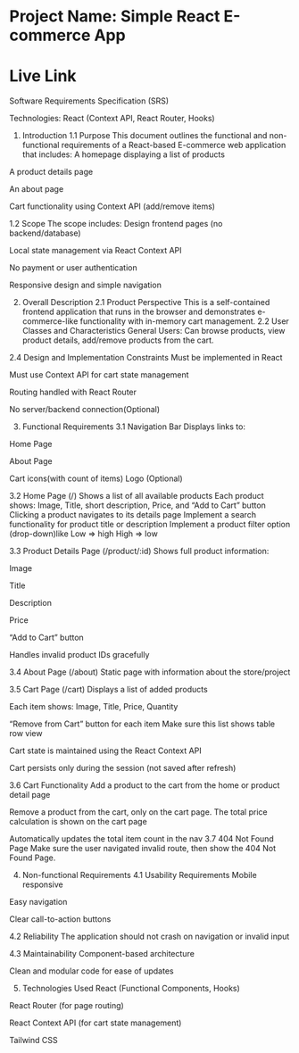 # Project Name: Simple React E-commerce App

# Live Link




Software Requirements Specification (SRS)

 Technologies: React (Context API, React Router, Hooks)

1. Introduction
1.1 Purpose
This document outlines the functional and non-functional requirements of a React-based E-commerce web application that includes:
A homepage displaying a list of products


A product details page


An about page


Cart functionality using Context API (add/remove items)


1.2 Scope
The scope includes:
Design frontend pages (no backend/database)


Local state management via React Context API


No payment or user authentication


Responsive design and simple navigation



2. Overall Description
2.1 Product Perspective
This is a self-contained frontend application that runs in the browser and demonstrates e-commerce-like functionality with in-memory cart management.
2.2 User Classes and Characteristics
General Users: Can browse products, view product details, add/remove products from the cart.



2.4 Design and Implementation Constraints
Must be implemented in React


Must use Context API for cart state management


Routing handled with React Router


No server/backend connection(Optional)



3. Functional Requirements
3.1 Navigation Bar
Displays links to:


Home Page


About Page


Cart icons(with count of items)
Logo (Optional)



3.2 Home Page (/)
Shows a list of all available products
Each product shows: Image, Title, short description, Price, and “Add to Cart” button
Clicking a product navigates to its details page
Implement a search functionality for product title or description
Implement a product filter option (drop-down)like 
Low  => high
High => low



3.3 Product Details Page (/product/:id)
Shows full product information:


Image


Title


Description


Price


“Add to Cart” button


Handles invalid product IDs gracefully


3.4 About Page (/about)
Static page with information about the store/project


3.5 Cart Page (/cart)
Displays a list of added products


Each item shows: Image, Title, Price, Quantity


“Remove from Cart” button for each item
Make sure this list shows table row view


Cart state is maintained using the React Context API


Cart persists only during the session (not saved after refresh)


3.6 Cart Functionality
Add a product to the cart from the home or product detail page


Remove a product from the cart, only on the cart page.
The total price calculation is shown on the cart page


Automatically updates the total item count in the nav
3.7 404 Not Found Page
Make sure the user navigated invalid route, then show the 404 Not Found Page.



4. Non-functional Requirements
4.1 Usability Requirements
Mobile responsive


Easy navigation


Clear call-to-action buttons


4.2 Reliability
The application should not crash on navigation or invalid input


4.3 Maintainability
Component-based architecture


Clean and modular code for ease of updates



5. Technologies Used
React (Functional Components, Hooks)


React Router (for page routing)


React Context API (for cart state management)


Tailwind CSS 
